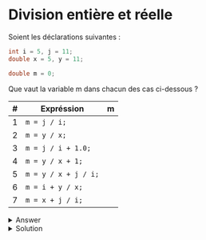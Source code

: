 # Division entière et réelle

Soient les déclarations suivantes :

~~~cpp
int i = 5, j = 11;
double x = 5, y = 11;

double m = 0;
~~~

Que vaut la variable m dans chacun des cas ci-dessous ?

| # | Expréssion           |  m  |
|---| ---------------------|-----|
| 1 | `m = j / i;`         |     |
| 2 | `m = y / x;`         |     |
| 3 | `m = j / i + 1.0;`   |     |
| 4 | `m = y / x + 1;`     |     |
| 5 | `m = y / x + j / i;` |     |
| 6 | `m = i + y / x;`     |     |
| 7 | `m = x + j / i;`     |     |


<details>
<summary>Answer</summary>
1: 2
2: 2.2
3: 3.
4: 3.2
5: 4.2
6: 7.2
7: 7.
</details>
    

<details>
<summary>Solution</summary>

| # | Expréssion           |  m  |
|---| ---------------------|-----|
| 1 | `m = j / i;`         | 2.0 |
| 2 | `m = y / x;`         | 2.2 |
| 3 | `m = j / i + 1.0;`   | 3.0 |
| 4 | `m = y / x + 1;`     | 3.2 |
| 5 | `m = y / x + j / i;` | 4.2 |
| 6 | `m = i + y / x;`     | 7.2 |
| 7 | `m = x + j / i;`     | 7.0 |


</details>
